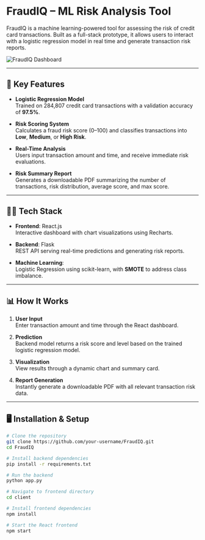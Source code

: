# **FraudIQ – ML Risk Analysis Tool**

FraudIQ is a machine learning-powered tool for assessing the risk of credit card transactions. Built as a full-stack prototype, it allows users to interact with a logistic regression model in real time and generate transaction risk reports.

![FraudIQ Dashboard](https://github.com/user-attachments/assets/53ddb62e-ad69-4334-8db1-4c7dbbdc63ac)

---

## 🚀 **Key Features**

- **Logistic Regression Model**  
  Trained on 284,807 credit card transactions with a validation accuracy of **97.5%**.

- **Risk Scoring System**  
  Calculates a fraud risk score (0–100) and classifies transactions into **Low**, **Medium**, or **High Risk**.

- **Real-Time Analysis**  
  Users input transaction amount and time, and receive immediate risk evaluations.

- **Risk Summary Report**  
  Generates a downloadable PDF summarizing the number of transactions, risk distribution, average score, and max score.

---

## 🧑‍💻 **Tech Stack**

- **Frontend**: React.js  
  Interactive dashboard with chart visualizations using Recharts.

- **Backend**: Flask  
  REST API serving real-time predictions and generating risk reports.

- **Machine Learning**:  
  Logistic Regression using scikit-learn, with **SMOTE** to address class imbalance.

---

## 📊 **How It Works**

1. **User Input**  
   Enter transaction amount and time through the React dashboard.

2. **Prediction**  
   Backend model returns a risk score and level based on the trained logistic regression model.

3. **Visualization**  
   View results through a dynamic chart and summary card.

4. **Report Generation**  
   Instantly generate a downloadable PDF with all relevant transaction risk data.

---

## 🖥️ **Installation & Setup**

```bash
# Clone the repository
git clone https://github.com/your-username/FraudIQ.git
cd FraudIQ

# Install backend dependencies
pip install -r requirements.txt

# Run the backend
python app.py

# Navigate to frontend directory
cd client

# Install frontend dependencies
npm install

# Start the React frontend
npm start
